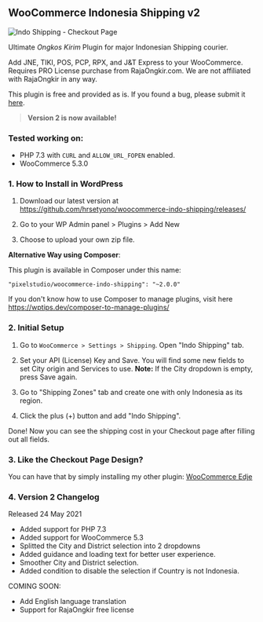 ## WooCommerce Indonesia Shipping v2

![Indo Shipping - Checkout Page](https://cdn.pixelstudio.id/indo-shipping/wcis-select-courier.jpg)

Ultimate *Ongkos Kirim* Plugin for major Indonesian Shipping courier.

Add JNE, TIKI, POS, PCP, RPX, and J&T Express to your WooCommerce. Requires PRO License purchase from RajaOngkir.com. We are not affiliated with RajaOngkir in any way.

This plugin is free and provided as is. If you found a bug, please submit it [here](https://github.com/hrsetyono/wc-indo-shipping/issues).

> **Version 2 is now available!**

### Tested working on:

- PHP 7.3 with `CURL` and `ALLOW_URL_FOPEN` enabled.
- WooCommerce 5.3.0

### 1. How to Install in WordPress

1. Download our latest version at https://github.com/hrsetyono/woocommerce-indo-shipping/releases/

1. Go to your WP Admin panel > Plugins > Add New

1. Choose to upload your own zip file.

**Alternative Way using Composer**:

This plugin is available in Composer under this name:

    "pixelstudio/woocommerce-indo-shipping": "~2.0.0"

If you don't know how to use Composer to manage plugins, visit here https://wptips.dev/composer-to-manage-plugins/

### 2. Initial Setup

1. Go to `WooCommerce > Settings > Shipping`. Open "Indo Shipping" tab.

1. Set your API (License) Key and Save. You will find some new fields to set City origin and Services to use. **Note:** If the City dropdown is empty, press Save again.

1. Go to "Shipping Zones" tab and create one with only Indonesia as its region.

1. Click the plus (+) button and add "Indo Shipping".

Done! Now you can see the shipping cost in your Checkout page after filling out all fields.

### 3. Like the Checkout Page Design?

You can have that by simply installing my other plugin: [WooCommerce Edje](https://github.com/hrsetyono/woocommerce-edje)

### 4. Version 2 Changelog

Released 24 May 2021

- Added support for PHP 7.3
- Added support for WooCommerce 5.3
- Splitted the City and District selection into 2 dropdowns
- Added guidance and loading text for better user experience.
- Smoother City and District selection.
- Added condition to disable the selection if Country is not Indonesia.

COMING SOON:
- Add English language translation
- Support for RajaOngkir free license